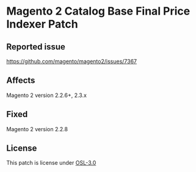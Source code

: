 # Magento 2 Catalog Base Final Price Indexer Patch

## Reported issue
https://github.com/magento/magento2/issues/7367

## Affects
Magento 2 version 2.2.6+, 2.3.x

## Fixed
Magento 2 version 2.2.8

## License
This patch is license under [OSL-3.0](./LICENSE)